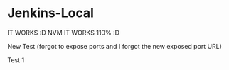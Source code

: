 # Jenkins-Local

IT WORKS :D NVM IT WORKS 110% :D

New Test (forgot to expose ports and I forgot the new exposed port URL)

Test 1
